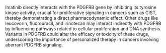 Imatinib directly interacts with the PDGFRB gene by inhibiting its tyrosine kinase activity, crucial for proliferative signaling in cancers such as GIST, thereby demonstrating a direct pharmacodynamic effect. Other drugs like leucovorin, fluorouracil, and irinotecan may interact indirectly with PDGFRB by influencing pathways related to cellular proliferation and DNA synthesis. Variants in PDGFRB could alter the efficacy or toxicity of these drugs, underscoring the importance of personalized therapy in cancers involving aberrant PDGFRB signaling.